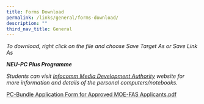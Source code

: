 ```yaml
---
title: Forms Download
permalink: /links/general/forms-download/
description: ""
third_nav_title: General
---
```

_To download, right click on the file and choose Save Target As or Save Link As_

_**NEU-PC Plus Programme**_

_Students can visit [Infocomm Media Development Authority](https://www.imda.gov.sg/community/consumer-education/digital-inclusion/neu-pc-plus-programme) website for more information and details of the personal computers/notebooks._

[PC-Bundle Application Form for Approved MOE-FAS Applicants.pdf](/files/PC-Bundle%20Application%20Form%20for%20Approved%20MOE-FAS%20Applicants.pdf)